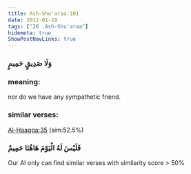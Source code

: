 ```yaml
---
title: Ash-Shu'araa:101
date: 2012-01-10
tags: ["26 .Ash-Shu'araa"]
hidemeta: true 
ShowPostNavLinks: true 
---
```

### وَلَا صَدِيقٍ حَمِيمٍ
### meaning: 
nor do we have any sympathetic friend.
### similar verses: 

[Al-Haaqqa:35](/69/35) (sim:52.5%)

### فَلَيْسَ لَهُ الْيَوْمَ هَاهُنَا حَمِيمٌ

Our AI only can find similar verses with similarity score > 50% 



